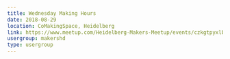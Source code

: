 ```yaml
---
title: Wednesday Making Hours
date: 2018-08-29
location: CoMakingSpace, Heidelberg
link: https://www.meetup.com/Heidelberg-Makers-Meetup/events/czkgtpyxlbmc/
usergroup: makershd
type: usergroup
---
```

